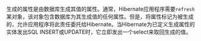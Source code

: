 生成的属性是由数据库生成其值的属性。通常，Hibernate应用程序需要`refresh`某对象，该对象包含数据库为其生成值的任何属性。但是，将属性标记为被生成的，允许应用程序将此责任委托给Hibernate。当Hibernate为已定义生成属性的实体发出SQL INSERT或UPDATE时，它立即发出一个select来取回生成的值。


